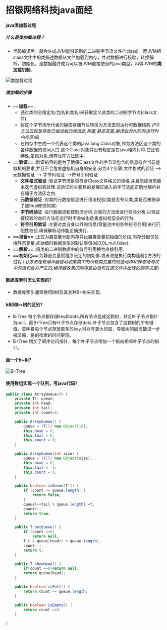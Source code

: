 # 				招银网络科技java面经

#### java类加载过程

##### 	什么是类加载过程？

+ 代码编译后，就会生成JVM能够识别的二进制字节流文件(*.class)。而JVM把class文件中的类描述数据从文件加载到内存，并对数据进行校验，转换解析，初始化，是数据最终成为可以被JVM直接使用的java类型，叫做JVM的**类加载机制**。

![类加载过程](https://github.com/xujiexinshou/jdkLearning/raw/master/image/%E7%B1%BB%E5%8A%A0%E8%BD%BD%E8%BF%87%E7%A8%8B.png)

##### 	类加载的步骤

+ ==**加载**== :
  - 通过类的全限定名(包名和类名)来获取定义此类的二进制字节流(class文件).
  - 将这个字节流所代表的静态存储节后转换为方法去的运行时数据结构.*(PS:方法去就是存放已被加载的类信息,常量,静态变量,编译后的代码的运行时内存区域)*
  - 在内存中生成一个代表这个类的java.lang.Class对象,作为方法区这个类的各种数据的访问入口.这个Class对象并没有规定是在java堆内衬中,它比较特殊,虽然对象,但存放在方法区中.
+ **==验证==** :验证的目的是为了确保Class文件的字节流包含的信息符合当前虚拟机的要求,并且不会危害虚拟机自身的安全.分为4个步骤:文件格式的验证 -->元数据验证 --> 字节码验证 -->符号引用验证
  - **文件格式验证** :验证字节流是否符合Class文件格式的规格,并且能被当前版本迭代虚拟机处理.该验证的主要目的是保证输入的字节流能正确地解析并存储于方法区之内.
  - **元数据验证** :对类的元数据信息进行语法校验(类是否有父类,类是否被继承了被final修饰的类)
  - **字节码验证** :进行数据流和控制流分析,对类的方法体进行校验分析,以保证被校验的类的方法在运行时不会做出危害虚拟机安全的行为.
  - **符号引用验证** :主要对类自身以外的信息(常量池中的各种符号引用)进行匹配性校验.确保解析动作能正确执行.
+ **==准备==** :正式为类变量分配内存并设置类变量初始值的阶段,内存分配仅包括静态变量,初始值时数据类型的默认零值(如0,0L,null,false).
+ **==解析==** :将类的二进制数据中的符号引用换为直接引用.
+ **==初始化==**:为静态变量赋程序设定的初始值.或者说是执行类构造器<Clinit>()方法的过程.(  *<Clinint>()方法是有编译器自动收集类中的所有类变量的赋值动作和静态语句块中的语句合并产生的,编译器收集的顺序是由语句在源文件中出现的顺序决定*)



#### 数据库索引怎么实现的?

+ 数据库索引通常使用B树及其变种B+树来实现.

####  b树和b+树的区别?

+ B-Tree 每个节点都存储key和data,所有节点组成这颗树，并且叶子节点指针为null。而B+Tree只有叶子节点存储data,叶子节点包含了这颗树的所有键值，意味着每个节点存放更多的key,可以有更大的度，导致树的层高能进一步被压缩，是的检索的时间更短。
+ B+Tree 增加了顺序访问指针，每个叶子节点增加一个指向相邻叶子节点的指针。

#### 画一个b+树?

![B+Tree](https://github.com/xujiexinshou/jdkLearning/blob/master/image/B+%E6%A0%91.jpg?raw=true)

#### 使用数组实现一个队列，写java代码?

````java
public class ArrayQueue<T> {
    private T[] queue;
    private int head;
    private int tail;
    private int count=0;

    public ArrayQueue() {
        queue = (T[]) new Object[10];
        this.head = 0;
        this.tail = 0;
        this.count = 0;
    }

    public ArrayQueue(int size) {
        queue = (T[]) new Object[size];
        this.head = 0;
        this.tail = -1;
        this.count = 0;
    }

    public boolean inQueue(T t) {
        if (count == queue.length) {
            return false;
        }
        queue[++tail % queue.length] =t;
        count++;
        return true;
    }

    public T outQueue() {
        if (count ==0)
            return null;
        T t = queue[head++ % queue.length];
        count--;
        return t;
    }

    public T showHead() {
        if(count ==0)return null;
        return queue[head];
    }

    public boolean isFull() {
        return count == queue.length;
    }

    public boolean isEmpty() {
        return count ==0;
    }

}

````



